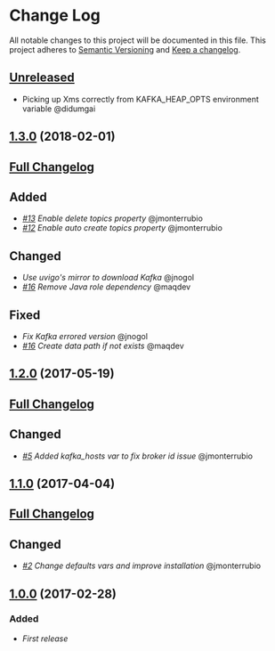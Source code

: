 # Change Log
All notable changes to this project will be documented in this file.
This project adheres to [Semantic Versioning](http://semver.org/) and [Keep a changelog](https://github.com/olivierlacan/keep-a-changelog).

## [Unreleased](https://github.com/idealista/kafka-role/tree/develop)

- Picking up Xms correctly from KAFKA_HEAP_OPTS environment variable @didumgai

## [1.3.0](https://github.com/idealista/kafka-role/tree/1.3.0) (2018-02-01)
## [Full Changelog](https://github.com/idealista/kafka-role/compare/1.2.0...1.3.0)

## Added
- *[#13](https://github.com/idealista/kafka-role/issues/13) Enable delete topics property* @jmonterrubio
- *[#12](https://github.com/idealista/kafka-role/issues/12) Enable auto create topics property* @jmonterrubio

## Changed
- *Use uvigo's mirror to download Kafka* @jnogol
- *[#16](https://github.com/idealista/kafka-role/pull/16) Remove Java role dependency* @maqdev

## Fixed
- *Fix Kafka errored version* @jnogol
- *[#16](https://github.com/idealista/kafka-role/pull/16) Create data path if not exists* @maqdev

## [1.2.0](https://github.com/idealista/kafka-role/tree/1.2.0) (2017-05-19)
## [Full Changelog](https://github.com/idealista/kafka-role/compare/1.1.0...1.2.0)

## Changed
- *[#5](https://github.com/idealista/kafka-role/issues/5) Added kafka_hosts var to fix broker id issue* @jmonterrubio

## [1.1.0](https://github.com/idealista/kafka-role/tree/1.1.0) (2017-04-04)
## [Full Changelog](https://github.com/idealista/kafka-role/compare/1.0.0...1.1.0)

## Changed
- *[#2](https://github.com/idealista/kafka-role/issues/2) Change defaults vars and improve installation* @jmonterrubio

## [1.0.0](https://github.com/idealista/kafka-role/tree/1.0.0) (2017-02-28)

### Added
- *First release*
